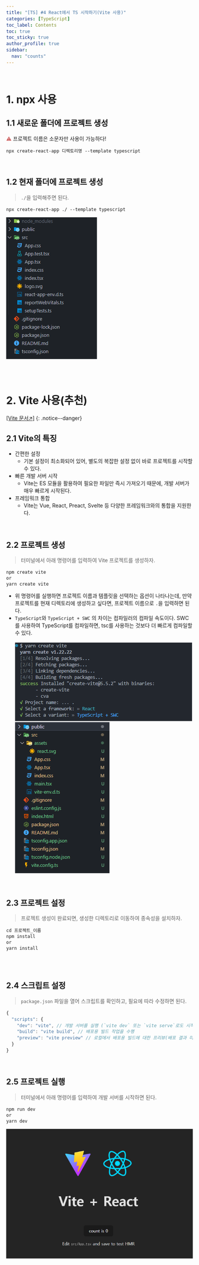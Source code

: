 ```yaml
---
title: "[TS] #4 React에서 TS 시작하기(Vite 사용)"
categories: [TypeScript]
toc_label: Contents
toc: true
toc_sticky: true
author_profile: true
sidebar:
  nav: "counts"
---
```


<br>

# 1. npx 사용

## 1.1 새로운 폴더에 프로젝트 생성

<span style="color:indianred">⚠️</span> 프로젝트 이름은 소문자만 사용이 가능하다!

```shell
npx create-react-app 디렉토리명 --template typescript
```

<br>

## 1.2 현재 폴더에 프로젝트 생성

> `./`을 입력해주면 된다.

```shell
npx create-react-app ./ --template typescript
```

![](/assets/images/2024/2024-09-18-16-31-00.png)

<br><br>

# 2. Vite 사용(추천)

[[Vite 문서↗️]](https://ko.vitejs.dev/)
{: .notice--danger}

## 2.1 Vite의 특징

- 간편한 설정
  - 기본 설정이 최소화되어 있어, 별도의 복잡한 설정 없이 바로 프로젝트를 시작할 수 있다.
- 빠른 개발 서버 시작
  - Vite는 ES 모듈을 활용하여 필요한 파일만 즉시 가져오기 때문에, 개발 서버가 매우 빠르게 시작된다.
- 프레임워크 통합
  - Vite는 Vue, React, Preact, Svelte 등 다양한 프레임워크와의 통합을 지원한다.

<br>

## 2.2 프로젝트 생성

> 터미널에서 아래 명령어를 입력하여 Vite 프로젝트를 생성하자.

```
npm create vite
or
yarn create vite
```

- 위 명령어를 실행하면 프로젝트 이름과 템플릿을 선택하는 옵션이 나타나는데, 만약 프로젝트를 현재 디렉토리에 생성하고 싶다면, 프로젝트 이름으로 `.`을 입력하면 된다.
- `TypeScript`와 `TypeScript + SWC` 의 차이는 컴파일러의 컴파일 속도이다. SWC를 사용하여 TypeScript를 컴파일하면, tsc를 사용하는 것보다 더 빠르게 컴파일할 수 있다.<br><br>
  ![](/assets/images/2024/2024-09-18-16-35-50.png)
  ![](/assets/images/2024/2024-09-18-16-36-11.png)

<br>

## 2.3 프로젝트 설정

> 프로젝트 생성이 완료되면, 생성한 디렉토리로 이동하여 종속성을 설치하자.

```shell
cd 프로젝트_이름
npm install
or
yarn install
```

<br><br>

## 2.4 스크립트 설정

> `package.json` 파일을 열어 스크립트를 확인하고, 필요에 따라 수정하면 된다.

```jsx
{
  "scripts": {
    "dev": "vite", // 개발 서버를 실행 (`vite dev` 또는 `vite serve`로도 시작이 가능)
    "build": "vite build", // 배포용 빌드 작업을 수행
    "preview": "vite preview" // 로컬에서 배포용 빌드에 대한 프리뷰(배포 결과 미리보기) 서버를 실행
  }
}
```

<br>

## 2.5 프로젝트 실행

> 터미널에서 아래 명령어를 입력하여 개발 서버를 시작하면 된다.

```shell
npm run dev
or
yarn dev
```

![](/assets/images/2024/2024-08-04-20-10-26.png)

<br>
